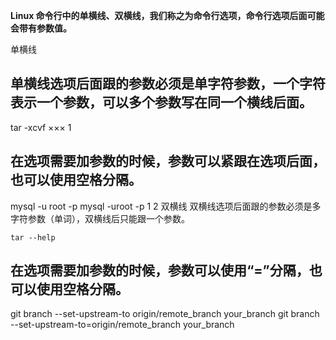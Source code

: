 **Linux 命令行中的单横线、双横线，我们称之为命令行选项，命令行选项后面可能会带有参数值。**

单横线
## 单横线选项后面跟的参数必须是单字符参数，一个字符表示一个参数，可以多个参数写在同一个横线后面。

tar -xcvf ×××
1
## 在选项需要加参数的时候，参数可以紧跟在选项后面，也可以使用空格分隔。

mysql -u root -p
mysql -uroot -p
1
2
双横线
双横线选项后面跟的参数必须是多字符参数（单词），双横线后只能跟一个参数。

```console
tar --help
```

## 在选项需要加参数的时候，参数可以使用“=”分隔，也可以使用空格分隔。

git branch --set-upstream-to origin/remote_branch  your_branch
git branch --set-upstream-to=origin/remote_branch  your_branch